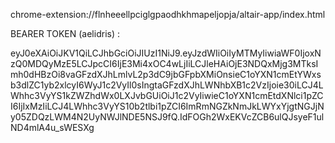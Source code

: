 chrome-extension://flnheeellpciglgpaodhkhmapeljopja/altair-app/index.html

BEARER TOKEN (aelidris) :

eyJ0eXAiOiJKV1QiLCJhbGciOiJIUzI1NiJ9.eyJzdWIiOiIyMTMyIiwiaWF0IjoxNzQ0MDQyMzE5LCJpcCI6IjE3Mi4xOC4wLjIiLCJleHAiOjE3NDQxMjg3MTksImh0dHBzOi8vaGFzdXJhLmlvL2p3dC9jbGFpbXMiOnsieC1oYXN1cmEtYWxsb3dlZC1yb2xlcyI6WyJ1c2VyIl0sIngtaGFzdXJhLWNhbXB1c2VzIjoie30iLCJ4LWhhc3VyYS1kZWZhdWx0LXJvbGUiOiJ1c2VyIiwieC1oYXN1cmEtdXNlci1pZCI6IjIxMzIiLCJ4LWhhc3VyYS10b2tlbi1pZCI6ImRmNGZkNmJkLWYxYjgtNGJjNy05ZDQzLWM4N2UyNWJlNDE5NSJ9fQ.IdFOGh2WxEKVcZCB6ulQJsyeF1ulND4mlA4u_sWESXg